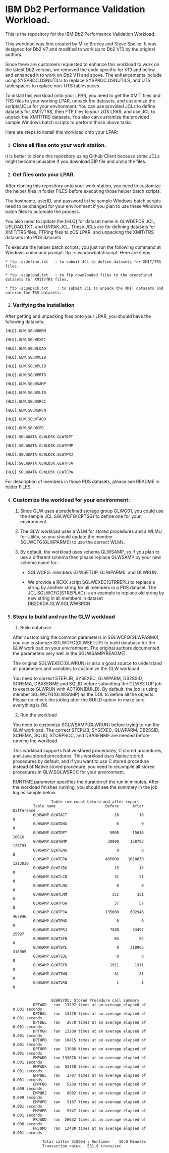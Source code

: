 # IBM Db2 Performance Validation Workload.

This is the repository for the IBM Db2 Performance Validation Workload.

This workload was first created by Mike Bracey and Steve Speller. It was designed for Db2 V7 and modified to work up to Db2 V10 by the original authors.

Since there are customers requested to enhance this workload to work on the latest Db2 version, we removed the code specific for V10 and below, and enhanced it to work on Db2 V11 and above. The enhancements include using SYSPROC.DSNUTILU to replace SYSPROC.DSNUTILS, and UTS tablespaces to replace non-UTS tablespaces.

To install this workload onto your LPAR, you need to get the XMIT files and TRS files to your working LPAR, unpack the datasets, and customize the scripts/JCLs for your environment. You can use provided JCLs to define datasets for XMIT/TRS, then FTP files to your zOS LPAR, and use JCL to unpack the XMIT/TRS datasets. You also can customize the provided sample Windows batch scripts to perform those above tasks.

Here are steps to install this workload onto your LPAR:

1. ### Clone all files onto your work station.

It is better to clone this repository using Github Client because some JCLs might become unusable if you download ZIP file and unzip the files.

2. ### Get files onto your LPAR.

After cloning this repository onto your work station, you need to customize the helper files in folder FILES before executing those helper batch scripts.

The hostname, userID, and password in the sample Windows batch scripts need to be changed for your environment if you plan to use these Windows batch files to automate the process.

You also need to update the  [HLQ] for dataset name in GLWDEFDS.JCL, UPLOAD.TXT, and UNPAK.JCL. These JCLs are for defining datasets for XMIT/TRS files, FTPing files to zOS LPAR, and unpacking the XMIT/TRS datasets into PDS datasets.

To execute the helper batch scripts, you just run the following command at Windows command prompt: ftp -s:windowbatchscript. Here are steps:
	
	* ftp -s:define.txt   : to submit JCL to define datasets for XMIT/TRS files.
		
	* ftp -s:upload.txt   : to ftp downloaded files to the predefined datasets for XMIT/TRS files.
		
	* ftp -s:unpack.txt    : to submit JCL to unpack the XMIT datasets and unterse the TRS datasets. 	
	
3. ### Verifying the installation

After getting and unpacking files onto your LPAR, you should have the following datasets:

	[HLQ].GLW.SGLWDBRM
	
	[HLQ].GLW.SGLWEXEC
	
	[HLQ].GLW.SGLWLOAD
	
	[HLQ].GLW.SGLWMLIB
	
	[HLQ].GLW.SGLWPLIB
	
	[HLQ].GLW.SGLWPRTD
	
	[HLQ].GLW.SGLWSAMP
	
	[HLQ].GLW.SGLWSLIB
	
	[HLQ].GLW.SGLWSRCC
	
	[HLQ].GLW.SGLWSRCN
	
	[HLQ].GLW.SGLWTABD
	
	[HLQ].GLW.SGLWCFG
	
	[HLQ].SGLWDATA.GLWLD5K.GLWTDPT
	
	[HLQ].SGLWDATA.GLWLD5K.GLWTEMP
	
	[HLQ].SGLWDATA.GLWLD5K.GLWTPRJ
	
	[HLQ].SGLWDATA.GLWLD5K.GLWTPJA
	
	[HLQ].SGLWDATA.GLWLD5K.GLWTEPA

For description of members in those PDS datasets, please see README in folder FILES.

4. ### Customize the workload for your environment:
	
   1. Since GLW uses a predefined storage group GLWG01, you could use the sample JCL SGLWCFG(CRTSG) to define one for your environment.
	
   2. The GLW workload uses a WLM for stored procedures and a WLMU for Utility, so you should update the member SGLWCFG(GLWPARM0) to use the correct WLMs.
	
   3. By default, the workload uses schema GLWSAMP, so if you plan to use a different schema then please replace GLWSAMP by your new schema name for:

		* SGLWCFG: members GLWSETUP, GLWPARM0, and GLWRUN.
		
		* We provide a REXX script SGLWEXEC(STRREPL) to replace a string by another string for all members in a PDS dataset. The JCL SGLWCFG(STREPLAC) is an example to replace old string by new string in all members in dataset DB2DRDA.GLW.SGLWWSRCN
	
5. ### Steps to build and run the GLW workload

   1. Build database
   
   After customising the common parameters in SGLWCFG(GLWPARM0), you can customize SGLWCFG(GLWSETUP) to build database for the GLW workload on your environment. The original authors documented the parameters very well in the SGLWSAMP(README).
   
   The original SGLWEXEC(GLWRUN) is also a good source to understand all parameters and variables to customize the GLW workload. 
   
   You need to correct STEPLIB, SYSEXEC, GLWPARM, DB2SSID, SCHEMA, DBASENME and SQLID before submitting the GLWSETUP job to execute GLWRUN with ACTION(BUILD). By default, the job is using member SGLWCFG(GLWSAMP) as the DDL to define all the objects. Please do check the joblog after the BUILD option to make sure everything is OK.

   2. Run the workload
   
   You need to customize SGLWSAMP(GLWRUN) before trying to run the GLW workload. The correct STEPLIB, SYSEXEC, GLWPARM, DB2SSID, SCHEMA, SQLID, STORPROC, and DBASENME are needed before running the workload.
   
   This workload supports Native stored procedures, C stored procedures, and Java stored procedures. This workload uses Native stored procedures by default, and if you want to use C stored procedure instead of Native stored procedure, you need to recompile all stored procedures in GLW.SGLWSRCC for your environment.
   
   RUNTIME parameter specifies the duration of the run in minutes. After the workload finishes running, you should see the summary in the job log as sample below.
		
						Table row count before and after report                      
				Table name                      Before      After Difference 
				GLWSAMP.GLWTACT                     18         18          0 
				GLWSAMP.GLWTDNG                      0          0          0 
				GLWSAMP.GLWTDPT                   5000      15616      10616 
				GLWSAMP.GLWTEMP                  30000     158793     128793 
				GLWSAMP.GLWTENG                      0          0          0 
				GLWSAMP.GLWTEPA                 405000    1618030    1213030 
				GLWSAMP.GLWTJBS                     15         15          0 
				GLWSAMP.GLWTLCN                     31         31          0 
				GLWSAMP.GLWTLNG                      0          0          0 
				GLWSAMP.GLWTLNM                    351        351          0 
				GLWSAMP.GLWTPGW                     57         57          0 
				GLWSAMP.GLWTPJA                 135000     602946     467946 
				GLWSAMP.GLWTPNG                      0          0          0 
				GLWSAMP.GLWTPRJ                   7500      33497      25997 
				GLWSAMP.GLWTSFN                     84         84          0 
				GLWSAMP.GLWTSPL                      0     318965     318965
				GLWSAMP.GLWTSQL                      0          0          0
				GLWSAMP.GLWTSTR                   1911       1911          0
				GLWSAMP.GLWTTWN                     81         81          0
				GLWSAMP.GLWTVRN                      1          1          0
				
			
						GLWR270I: Stored Procedure call summary                            
				DPTADD   ran  13297 times at an average elapsed of    0.001 seconds
				DPTBAL   ran  13378 times at an average elapsed of    0.001 seconds
				DPTDEL   ran   2678 times at an average elapsed of    0.001 seconds
				DPTMGR   ran  13260 times at an average elapsed of    0.001 seconds
				DPTUPD   ran  10415 times at an average elapsed of    0.001 seconds
				DPTUPR   ran  13086 times at an average elapsed of    0.001 seconds
				EMPADD   ran 133076 times at an average elapsed of    0.001 seconds
				EMPADX   ran  53150 times at an average elapsed of    0.001 seconds
				EMPDEL   ran   2707 times at an average elapsed of    0.001 seconds
				EMPFND   ran   5269 times at an average elapsed of    0.009 seconds
				EMPQR2   ran   8082 times at an average elapsed of    0.009 seconds
				EMPUPD   ran   5187 times at an average elapsed of    0.001 seconds
				EMPUPR   ran   5347 times at an average elapsed of    0.001 seconds
				PRJADD   ran  26632 times at an average elapsed of    0.006 seconds
				PRJUPD   ran  13400 times at an average elapsed of    0.001 seconds	

					Total calls= 318964 ; Runtime=    10.0 Minutes        
					Transaction rate=   531.6 trans/sec                   		
		
	
	
	

